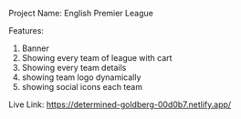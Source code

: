 Project Name: English Premier League

Features: 
1. Banner
2. Showing every team of league with cart
3. Showing every team details 
4. showing team logo dynamically
5. showing social icons each team

Live Link: https://determined-goldberg-00d0b7.netlify.app/